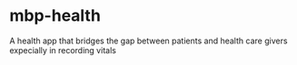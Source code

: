# mbp-health
A health app that bridges the gap between patients and health care givers expecially in recording vitals